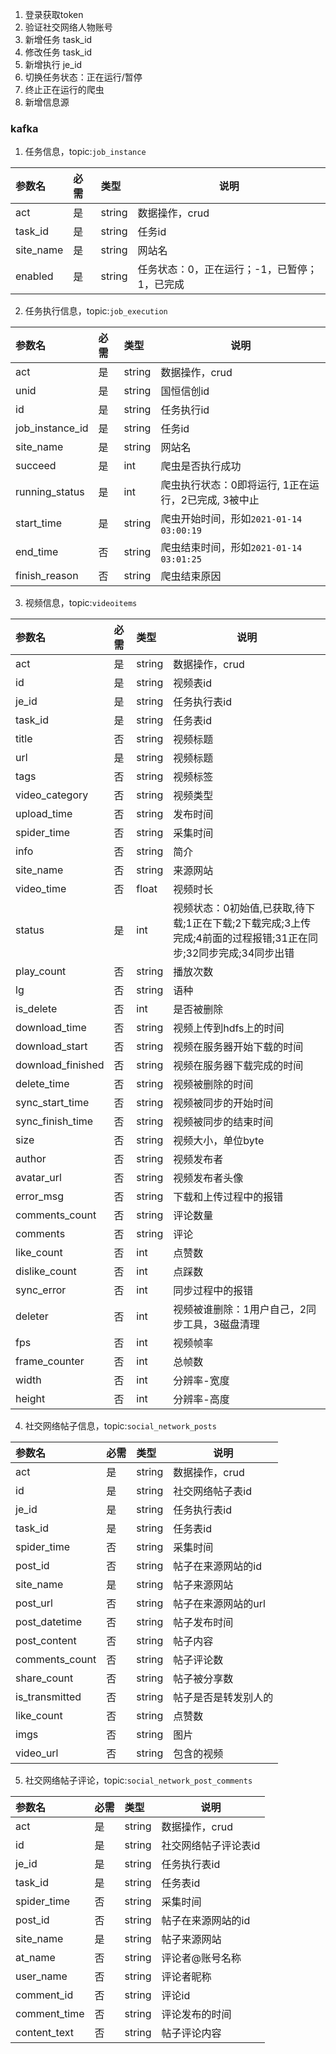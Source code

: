 1. 登录获取token
2. 验证社交网络人物账号
3. 新增任务 task_id
4. 修改任务 task_id
5. 新增执行 je_id
6. 切换任务状态：正在运行/暂停
7. 终止正在运行的爬虫
8. 新增信息源


### kafka
1. 任务信息，topic:`job_instance`

|参数名|必需|类型|说明|
|:----    |:---|:----- |-----   |
|act|  是  |string |数据操作，crud|
|task_id|  是  |string |任务id|
|site_name|  是  |string |网站名|
|enabled|  是  |string |任务状态：0，正在运行；-1，已暂停；1，已完成|

2. 任务执行信息，topic:`job_execution`

|参数名|必需|类型|说明|
|:----    |:---|:----- |-----   |
|act|  是  |string |数据操作，crud|
|unid|  是  |string |国恒信创id|
|id|  是  |string |任务执行id|
|job_instance_id|  是  |string |任务id|
|site_name|  是  |string |网站名|
|succeed|  是  |int |爬虫是否执行成功|
|running_status|  是  |int |爬虫执行状态：0即将运行, 1正在运行，2已完成, 3被中止|
|start_time|  是  |string |爬虫开始时间，形如`2021-01-14 03:00:19`|
|end_time|  否  |string |爬虫结束时间，形如`2021-01-14 03:01:25`|
|finish_reason|  否  |string |爬虫结束原因|


3. 视频信息，topic:`videoitems`

|参数名|必需|类型|说明|
|:----    |:---|:----- |-----   |
|act|  是  |string |数据操作，crud|
|id|  是  |string |视频表id|
|je_id|  是  |string |任务执行表id|
|task_id|  是  |string |任务表id|
|title|  否  |string |视频标题|
|url|  是  |string |视频标题|
|tags|  否  |string |视频标签|
|video_category|  否  |string |视频类型|
|upload_time|  否  |string |发布时间|
|spider_time|  否  |string |采集时间|
|info|  否  |string |简介|
|site_name|  否  |string |来源网站|
|video_time|  否  |float |视频时长|
|status|  是  |int |视频状态：0初始值,已获取,待下载;1正在下载;2下载完成;3上传完成;4前面的过程报错;31正在同步;32同步完成;34同步出错|
|play_count|  否  |string |播放次数|
|lg|  否  |string |语种|
|is_delete|  否  |int |是否被删除|
|download_time|  否  |string |视频上传到hdfs上的时间|
|download_start|  否  |string |视频在服务器开始下载的时间|
|download_finished|  否  |string |视频在服务器下载完成的时间|
|delete_time|  否  |string |视频被删除的时间|
|sync_start_time|  否  |string |视频被同步的开始时间|
|sync_finish_time|  否  |string |视频被同步的结束时间|
|size|  否  |string |视频大小，单位byte|
|author|  否  |string |视频发布者|
|avatar_url|  否  |string |视频发布者头像|
|error_msg|  否  |string |下载和上传过程中的报错|
|comments_count|  否  |string |评论数量|
|comments|  否  |string |评论|
|like_count|  否  |int |点赞数|
|dislike_count|  否  |int |点踩数|
|sync_error|  否  |int |同步过程中的报错|
|deleter|  否  |int |视频被谁删除：1用户自己，2同步工具，3磁盘清理|
|fps|  否  |int |视频帧率|
|frame_counter|  否  |int |总帧数|
|width|  否  |int |分辨率-宽度|
|height|  否  |int |分辨率-高度|


4. 社交网络帖子信息，topic:`social_network_posts`

|参数名|必需|类型|说明|
|:----    |:---|:----- |-----   |
|act|  是  |string |数据操作，crud|
|id|  是  |string |社交网络帖子表id|
|je_id|  是  |string |任务执行表id|
|task_id|  是  |string |任务表id|
|spider_time|  否  |string |采集时间|
|post_id|  否  |string |帖子在来源网站的id|
|site_name|  是  |string |帖子来源网站|
|post_url|  否  |string |帖子在来源网站的url|
|post_datetime|  否  |string |帖子发布时间|
|post_content|  否  |string |帖子内容|
|comments_count|  否  |string |帖子评论数|
|share_count|  否  |string |帖子被分享数|
|is_transmitted|  否  |string |帖子是否是转发别人的|
|like_count|  否  |string |点赞数|
|imgs|  否  |string |图片|
|video_url|  否  |string |包含的视频|


5. 社交网络帖子评论，topic:`social_network_post_comments`

|参数名|必需|类型|说明|
|:----    |:---|:----- |-----   |
|act|  是  |string |数据操作，crud|
|id|  是  |string |社交网络帖子评论表id|
|je_id|  是  |string |任务执行表id|
|task_id|  是  |string |任务表id|
|spider_time|  否  |string |采集时间|
|post_id|  否  |string |帖子在来源网站的id|
|site_name|  是  |string |帖子来源网站|
|at_name|  否  |string |评论者@账号名称|
|user_name|  否  |string |评论者昵称|
|comment_id|  否  |string |评论id|
|comment_time|  否  |string |评论发布的时间|
|content_text|  否  |string |帖子评论内容|
